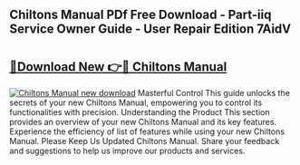 ## Chiltons Manual PDf Free Download - Part-iiq Service Owner Guide - User Repair Edition 7AidV

# <h2><a href="http://bc55095.oget.top/?id=Chiltons+Manual">🔗Download New 👉🔴 Chiltons Manual</a></h2>

[![Chiltons Manual new download](https://i.imgur.com/5g1atiW.png)](http://bc55095.oget.top/?id=Chiltons+Manual)
Masterful Control This guide unlocks the secrets of your new Chiltons Manual, empowering you to control its functionalities with precision. Understanding the Product This section provides an overview of your new Chiltons Manual and its key features. Experience the efficiency of list of features while using your new Chiltons Manual. Please Keep Us Updated Chiltons Manual. Share your feedback and suggestions to help us improve our products and services.
